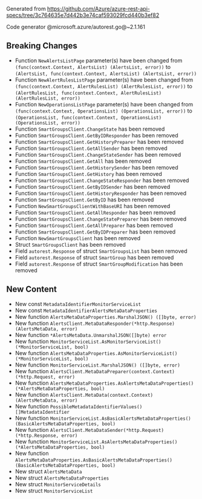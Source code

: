 Generated from https://github.com/Azure/azure-rest-api-specs/tree/3c764635e7d442b3e74caf593029fcd440b3ef82

Code generator @microsoft.azure/autorest.go@~2.1.161

## Breaking Changes

- Function `NewAlertsListPage` parameter(s) have been changed from `(func(context.Context, AlertsList) (AlertsList, error))` to `(AlertsList, func(context.Context, AlertsList) (AlertsList, error))`
- Function `NewAlertRulesListPage` parameter(s) have been changed from `(func(context.Context, AlertRulesList) (AlertRulesList, error))` to `(AlertRulesList, func(context.Context, AlertRulesList) (AlertRulesList, error))`
- Function `NewOperationsListPage` parameter(s) have been changed from `(func(context.Context, OperationsList) (OperationsList, error))` to `(OperationsList, func(context.Context, OperationsList) (OperationsList, error))`
- Function `SmartGroupsClient.ChangeState` has been removed
- Function `SmartGroupsClient.GetByIDResponder` has been removed
- Function `SmartGroupsClient.GetHistoryPreparer` has been removed
- Function `SmartGroupsClient.GetAllSender` has been removed
- Function `SmartGroupsClient.ChangeStateSender` has been removed
- Function `SmartGroupsClient.GetAll` has been removed
- Function `SmartGroupsClient.GetHistorySender` has been removed
- Function `SmartGroupsClient.GetHistory` has been removed
- Function `SmartGroupsClient.ChangeStateResponder` has been removed
- Function `SmartGroupsClient.GetByIDSender` has been removed
- Function `SmartGroupsClient.GetHistoryResponder` has been removed
- Function `SmartGroupsClient.GetByID` has been removed
- Function `NewSmartGroupsClientWithBaseURI` has been removed
- Function `SmartGroupsClient.GetAllResponder` has been removed
- Function `SmartGroupsClient.ChangeStatePreparer` has been removed
- Function `SmartGroupsClient.GetAllPreparer` has been removed
- Function `SmartGroupsClient.GetByIDPreparer` has been removed
- Function `NewSmartGroupsClient` has been removed
- Struct `SmartGroupsClient` has been removed
- Field `autorest.Response` of struct `SmartGroupsList` has been removed
- Field `autorest.Response` of struct `SmartGroup` has been removed
- Field `autorest.Response` of struct `SmartGroupModification` has been removed

## New Content

- New const `MetadataIdentifierMonitorServiceList`
- New const `MetadataIdentifierAlertsMetaDataProperties`
- New function `AlertsMetaDataProperties.MarshalJSON() ([]byte, error)`
- New function `AlertsClient.MetaDataResponder(*http.Response) (AlertsMetaData, error)`
- New function `*AlertsMetaData.UnmarshalJSON([]byte) error`
- New function `MonitorServiceList.AsMonitorServiceList() (*MonitorServiceList, bool)`
- New function `AlertsMetaDataProperties.AsMonitorServiceList() (*MonitorServiceList, bool)`
- New function `MonitorServiceList.MarshalJSON() ([]byte, error)`
- New function `AlertsClient.MetaDataPreparer(context.Context) (*http.Request, error)`
- New function `AlertsMetaDataProperties.AsAlertsMetaDataProperties() (*AlertsMetaDataProperties, bool)`
- New function `AlertsClient.MetaData(context.Context) (AlertsMetaData, error)`
- New function `PossibleMetadataIdentifierValues() []MetadataIdentifier`
- New function `MonitorServiceList.AsBasicAlertsMetaDataProperties() (BasicAlertsMetaDataProperties, bool)`
- New function `AlertsClient.MetaDataSender(*http.Request) (*http.Response, error)`
- New function `MonitorServiceList.AsAlertsMetaDataProperties() (*AlertsMetaDataProperties, bool)`
- New function `AlertsMetaDataProperties.AsBasicAlertsMetaDataProperties() (BasicAlertsMetaDataProperties, bool)`
- New struct `AlertsMetaData`
- New struct `AlertsMetaDataProperties`
- New struct `MonitorServiceDetails`
- New struct `MonitorServiceList`
